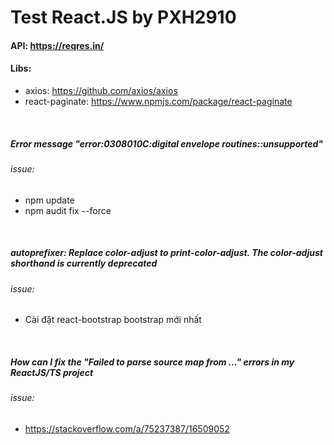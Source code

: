 # Test React.JS by PXH2910

#### API: https://reqres.in/

#### Libs: 
* axios: https://github.com/axios/axios
* react-paginate: https://www.npmjs.com/package/react-paginate
<br>

##### Error message "error:0308010C:digital envelope routines::unsupported" 
###### issue:
* npm update
* npm audit fix --force
<br>

##### autoprefixer: Replace color-adjust to print-color-adjust. The color-adjust shorthand is currently deprecated
###### issue:
* Cài đặt react-bootstrap bootstrap mới nhất
<br>

##### How can I fix the "Failed to parse source map from ..." errors in my ReactJS/TS project
###### issue:
* https://stackoverflow.com/a/75237387/16509052
